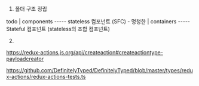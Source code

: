 


1.  폴더 구조 정립

todo
    | components ----- stateless 컴포넌트 (SFC) - 멍청한
    | containers ----- Stateful 컴포넌트 (stateless의 조합 컴포넌트)





2. 


https://redux-actions.js.org/api/createaction#createactiontype-payloadcreator


https://github.com/DefinitelyTyped/DefinitelyTyped/blob/master/types/redux-actions/redux-actions-tests.ts